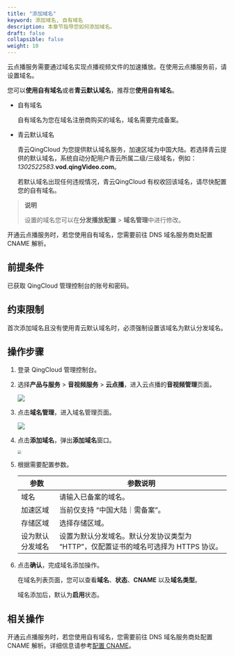 ```yaml
---
title: "添加域名"
keyword: 添加域名, 自有域名
description: 本章节指导您如何添加域名。
draft: false
collapsible: false
weight: 10
---
```


云点播服务需要通过域名实现点播视频文件的加速播放。在使用云点播服务前，请设置域名。

您可以**使用自有域名**或者**青云默认域名**，推荐您**使用自有域名**。

- 自有域名

  自有域名为您在域名注册商购买的域名，域名需要完成备案。

- 青云默认域名

  青云QingCloud 为您提供默认域名服务，加速区域为中国大陆。若选择青云提供的默认域名，系统自动分配用户青云所属二级/三级域名，例如：*1302522583*.**vod.qingVideo.com**。

  若默认域名出现任何违规情况，青云QingCloud 有权收回该域名，请尽快配置您的自有域名。

> **说明**
>
> 设置的域名您可以在**分发播放配置** > **域名管理**中进行修改。

开通云点播服务时，若您使用自有域名，您需要前往 DNS 域名服务商处配置 CNAME 解析。

## 前提条件

已获取 QingCloud 管理控制台的账号和密码。

## 约束限制

首次添加域名且没有使用青云默认域名时，必须强制设置该域名为默认分发域名。

## 操作步骤

1. 登录 QingCloud 管理控制台。

2. 选择**产品与服务** > **音视频服务** > **云点播**，进入云点播的**音视频管理**页面。

   ![](/audio_and_video/vod/_images/um_video_list.png)

3. 点击**域名管理**，进入域名管理页面。

   ![](/audio_and_video/vod/_images/um_domain_list.png)

4. 点击**添加域名**，弹出**添加域名**窗口。

   <img src="/audio_and_video/vod/_images/um_domain_win.png" style="zoom:50%;" />

5. 根据需要配置参数。

   | 参数             | 参数说明                                                     |
   | ---------------- | ------------------------------------------------------------ |
   | 域名             | 请输入已备案的域名。                                         |
   | 加速区域         | 当前仅支持 “中国大陆｜需备案”。                              |
   | 存储区域         | 选择存储区域。                                               |
   | 设为默认分发域名 | 设置为默认分发域名。默认分发协议类型为 “HTTP”，仅配置证书的域名可选择为 HTTPS 协议。 |

6. 点击**确认**，完成域名添加操作。

   在域名列表页面，您可以查看**域名**、**状态**、**CNAME** 以及**域名类型**。
   
   域名添加后，默认为**启用**状态。

## 相关操作

开通云点播服务时，若您使用自有域名，您需要前往 DNS 域名服务商处配置 CNAME 解析。详细信息请参考[配置 CNAME](../20_config_cname)。
